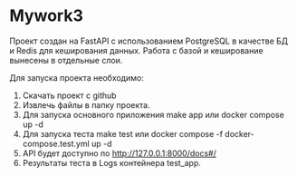 # Mywork3
Проект создан на FastAPI с использованием PostgreSQL в качестве БД и Redis для кеширования данных.
Работа с базой и кеширование вынесены в отдельные слои.

Для запуска проекта необходимо:
1. Скачать проект с github
2. Извлечь файлы в папку проекта.
3. Для запуска основного приложения make app или docker compose up -d
4. Для запуска теста make test или docker compose -f docker-compose.test.yml up -d
4. API будет доступно по http://127.0.0.1:8000/docs#/
5. Результаты теста в Logs контейнера test_app.
